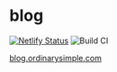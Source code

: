 # blog

[![Netlify Status](https://api.netlify.com/api/v1/badges/9f39b1aa-4137-4122-b746-4c92577b8237/deploy-status)](https://app.netlify.com/sites/hardcore-cori-e515ae/deploys)
![Build CI](https://github.com/byjay/blog/workflows/Build%20CI/badge.svg)

[blog.ordinarysimple.com](https://byjay.github.io)
